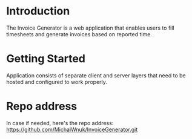 # Introduction 
The Invoice Generator is a web application that enables users to fill timesheets and generate invoices based on reported time.

# Getting Started
Application consists of separate client and server layers that need to be hosted and configured to work properly.

# Repo address
In case if needed, here's the repo address:
https://github.com/MichalWnuk/InvoiceGenerator.git